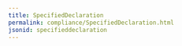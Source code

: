```yaml
---
title: SpecifiedDeclaration
permalink: compliance/SpecifiedDeclaration.html
jsonid: specifieddeclaration
---
```

